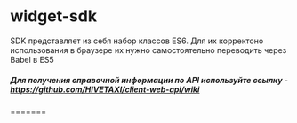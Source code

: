# widget-sdk

SDK представляет из себя набор классов ES6. Для их корректоно использования в браузере их нужно самостоятельно переводить через Babel в ES5

##### Для получения справочной информации по API используйте ссылку - https://github.com/HIVETAXI/client-web-api/wiki
=======
